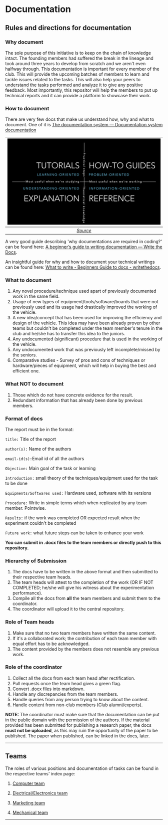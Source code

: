 # Documentation

## Rules and directions for documentation

### Why document

The sole purpose of this initiative is to keep on the chain of knowledge intact. The founding members had suffered the break in the lineage and took around three years to develop from scratch and we aren't even halfway through.
This documentation is important for every member of the club. This will provide the upcoming batches of members to learn and tackle issues related to the tasks. This will also help your peers to understand the tasks performed and analyze it to give any positive feedback.
Most importantly, this repositor will help the members to put up technical reports and it can provide a platform to showcase their work.

### How to document

There are very few docs that make us understand how, why and what to document. One of it is [The documentation system — Documentation system documentation](https://documentation.divio.com/)

| ![overview](assets/index_1.png) |
|:--:|
| [*Source*](https://documentation.divio.com/) |

A very good guide describing 'why documentations are required in coding?' can be found here:
[A beginner’s guide to writing documentation — Write the Docs](https://www.writethedocs.org/guide/writing/beginners-guide-to-docs/).

An insightful guide for why and how to document your technical writings can be found here: [What to write - Beginners Guide to docs - writethedocs](https://www.writethedocs.org/guide/writing/beginners-guide-to-docs/#what-to-write).

### What to document

1. Any novel procedure/technique used apart of previously documented work in the same field.
2. Usage of new types of equipment/tools/software/boards that were not previously used and its usage had drastically improved the working of the vehicle.
3. A new idea/concept that has been used for improving the efficiency and design of the vehicle. This idea may have been already proven by other teams but couldn't be completed under the team member's tenure in the club and he/she has to transfer this idea to the juniors.
4. Any undocumented (significant) procedure that is used in the working of the vehicle.
5. Any undocumented work that was previously left incomplete/missed by the seniors.
6. Comparative studies - Survey of pros and cons of techniques or hardware/pieces of equipment, which will help in buying the best and efficient one.

### What NOT to document

1. Those which do not have concrete evidence for the result.
2. Redundant information that has already been done by previous members.

### Format of docs

The report must be in the format:

```title:``` Title of the report

```author(s):``` Name of the authors

```email-id(s):```Email id of all the authors

```Objective:``` Main goal of the task or learning

```Introduction:``` small theory of the techniques/equipment used for the task to be done

```Equipments/Softwares used:``` Hardware used, software with its versions

```Procedure:``` Write in simple terms which when replicated by any team member. Pointwise.

```Results:``` if the work was completed OR expected result when the experiment couldn't be completed

```Future work:``` what future steps can be taken to enhance your work

**You can submit in .docx files to the team members or directly push to this repository.**

### Hierarchy of Submission

1. The docs have to be written in the above format and then submitted to their respective team heads.
2. The team heads will attest to the completion of the work (OR IF NOT COMPLETED; he/she will give his witness about the experimentation performance).
3. Compile all the docs from **all** the team members and submit them to the coordinator.
4. The coordinator will upload it to the central repository.

### Role of Team heads

1. Make sure that no two team members have written the same content.
2. If it's a collaborated work; the contribution of each team member with equal effort has to be acknowledged.
3. The content provided by the members does not resemble any previous work.

### Role of the coordinator

1. Collect all the docs from each team head after rectification.
2. Pull requests once the team head gives a green flag.
3. Convert .docx files into markdown.
4. Handle any discrepancies from the team members.
5. Handle queries from any person trying to know about the content.
6. Handle content from non-club members (Club alumni/experts).

**NOTE:** The coordinator must make sure that the documentation can be put in the public domain with the permission of the authors. If the material provided has been submitted for publishing a research paper, the docs **must not be uploaded**, as this may ruin the opportunity of the paper to be published. The paper when published, can be linked in the docs, later.

---

## Teams

The roles of various positions and documentation of tasks can be found in the respective teams' index page:

1. [Computer team](computer)

2. [Electrical/Electronics team](electronics)

3. [Marketing team](marketing)

4. [Mechanical team](mechanical)

---
